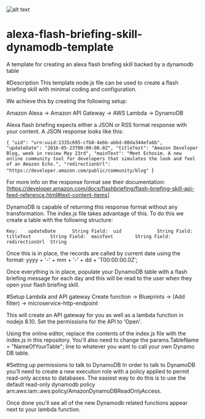 ![alt text](https://github.com/voicedevco/alexa-flash-briefing-skill-dynamodb-template/raw/master/images/voicedevco-github-logo "VoicedevCo Logo")


# alexa-flash-briefing-skill-dynamodb-template
A template for creating an alexa flash briefing skill backed by a dynamodb table

#Description
This template node.js file can be used to create a flash briefing skill with minimal coding and configuration.

We achieve this by creating the following setup:

Amazon Alexa -> Amazon API Gateway -> AWS Lambda -> DynamoDB

Alexa flash briefing expects either a JSON or RSS format response with your content. A JSON response looks like this:

`{
  "uid": "urn:uuid:1335c695-cfb8-4ebb-abbd-80da344efa6b",
  "updateDate": "2016-05-23T00:00:00.0Z",
  "titleText": "Amazon Developer Blog, week in review May 23rd",
  "mainText": "Meet Echosim. A new online community tool for developers that simulates the look and feel of an Amazon Echo.",
  "redirectionUrl": "https://developer.amazon.com/public/community/blog"
`}

For more info on the response format see their documentation: [https://developer.amazon.com/docs/flashbriefing/flash-briefing-skill-api-feed-reference.html#text-content-items]

DynamoDB is capable of returning this response format without any transformation. The index.js file takes advantage of this. To do this we create a table with the following structure:

`Key:    updateDate      String
Field:  uid             String
Field:  titleText       String
Field:  mainText        String
Field:  redirectionUrl  String`

Once this is in place, the records are called by current date using the format: yyyy + '-' + mm + '-' + dd + 'T00:00:00.0Z';

Once everything is in place, populate your DynamoDB table with a flash briefing message for each day and this will be read to the user when they open your flash briefing skill.

#Setup Lambda and API gateway
Create function -> Blueprints -> (Add filter) -> microservice-http-endpoint

This will create an API gateway for you as well as a lambda function in nodejs 8.10. Set the permissions for the API to 'Open'.

Using the online editor, replace the contents of the index.js file with the index.js in this repository. You'll also need to change the params.TableName = "NameOfYourTable"; line to whatever you want to call your own Dynamo DB table.

#Setting up permissions to talk to DynamoDB
In order to talk to DynamoDB you'll need to create a new execution role with a policy applied to permit read-only access to databases. The easiest way to do this is to use the default read-only dynamodb policy arn:aws:iam::aws:policy/AmazonDynamoDBReadOnlyAccess.

Once done you'll see all of the new Dynamodb related functions appear next to your lambda function.




